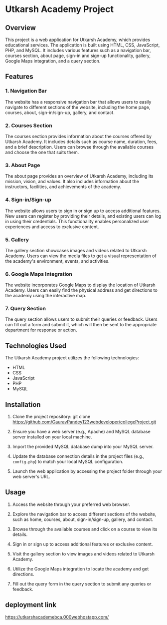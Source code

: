# Utkarsh Academy Project

## Overview
This project is a web application for Utkarsh Academy, which provides educational services. The application is built using HTML, CSS, JavaScript, PHP, and MySQL. It includes various features such as a navigation bar, courses section, about page, sign-in and sign-up functionality, gallery, Google Maps integration, and a query section.

## Features

### 1. Navigation Bar
The website has a responsive navigation bar that allows users to easily navigate to different sections of the website, including the home page, courses, about, sign-in/sign-up, gallery, and contact.

### 2. Courses Section
The courses section provides information about the courses offered by Utkarsh Academy. It includes details such as course name, duration, fees, and a brief description. Users can browse through the available courses and choose the one that suits them.

### 3. About Page
The about page provides an overview of Utkarsh Academy, including its mission, vision, and values. It also includes information about the instructors, facilities, and achievements of the academy.

### 4. Sign-in/Sign-up
The website allows users to sign in or sign up to access additional features. New users can register by providing their details, and existing users can log in using their credentials. This functionality enables personalized user experiences and access to exclusive content.

### 5. Gallery
The gallery section showcases images and videos related to Utkarsh Academy. Users can view the media files to get a visual representation of the academy's environment, events, and activities.

### 6. Google Maps Integration
The website incorporates Google Maps to display the location of Utkarsh Academy. Users can easily find the physical address and get directions to the academy using the interactive map.

### 7. Query Section
The query section allows users to submit their queries or feedback. Users can fill out a form and submit it, which will then be sent to the appropriate department for response or action.

## Technologies Used
The Utkarsh Academy project utilizes the following technologies:

- HTML
- CSS
- JavaScript
- PHP
- MySQL

## Installation

1. Clone the project repository:
git clone https://github.com/GauravPandey123webdeveloper/collegeProject.git

2. Ensure you have a web server (e.g., Apache) and MySQL database server installed on your local machine.

3. Import the provided MySQL database dump into your MySQL server.

4. Update the database connection details in the project files (e.g., `config.php`) to match your local MySQL configuration.

5. Launch the web application by accessing the project folder through your web server's URL.

## Usage

1. Access the website through your preferred web browser.

2. Explore the navigation bar to access different sections of the website, such as home, courses, about, sign-in/sign-up, gallery, and contact.

3. Browse through the available courses and click on a course to view its details.

4. Sign in or sign up to access additional features or exclusive content.

5. Visit the gallery section to view images and videos related to Utkarsh Academy.

6. Utilize the Google Maps integration to locate the academy and get directions.

7. Fill out the query form in the query section to submit any queries or feedback.

## deployment link
https://utkarshacademebca.000webhostapp.com/

